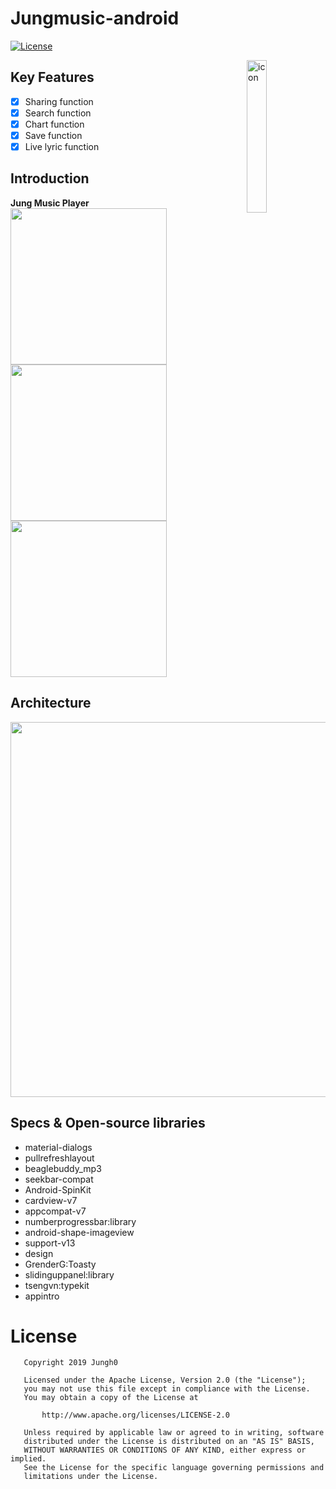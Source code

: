 # Jungmusic-android
[![License](https://img.shields.io/badge/License-Apache%202.0-blue.svg)](https://opensource.org/licenses/Apache-2.0)
</br>

<img alt="icon" src="https://user-images.githubusercontent.com/8678595/66543762-3edccb80-eb71-11e9-8caf-b246a6c9dfcd.png" align="right" width="25%">

## Key Features
- [x] Sharing function
- [x] Search function
- [x] Chart function
- [x] Save function
- [x] Live lyric function

## Introduction
**Jung Music Player**</br>
<img src='https://github.com/jungh0/Jungmusic-android/blob/master/resource/1.png' width='250px'/>
<img src='https://github.com/jungh0/Jungmusic-android/blob/master/resource/2.png' width='250px'/>
<img src='https://github.com/jungh0/Jungmusic-android/blob/master/resource/3.png' width='250px'/>

## Architecture
<img width="600px" src="https://user-images.githubusercontent.com/8678595/66544658-b7dd2280-eb73-11e9-9872-089b1f452f4f.png">

## Specs & Open-source libraries
- material-dialogs
- pullrefreshlayout
- beaglebuddy_mp3
- seekbar-compat
- Android-SpinKit
- cardview-v7
- appcompat-v7
- numberprogressbar:library
- android-shape-imageview
- support-v13
- design
- GrenderG:Toasty
- slidinguppanel:library
- tsengvn:typekit
- appintro

# License

```
   Copyright 2019 Jungh0

   Licensed under the Apache License, Version 2.0 (the "License");
   you may not use this file except in compliance with the License.
   You may obtain a copy of the License at

       http://www.apache.org/licenses/LICENSE-2.0

   Unless required by applicable law or agreed to in writing, software
   distributed under the License is distributed on an "AS IS" BASIS,
   WITHOUT WARRANTIES OR CONDITIONS OF ANY KIND, either express or implied.
   See the License for the specific language governing permissions and
   limitations under the License.
   ```
